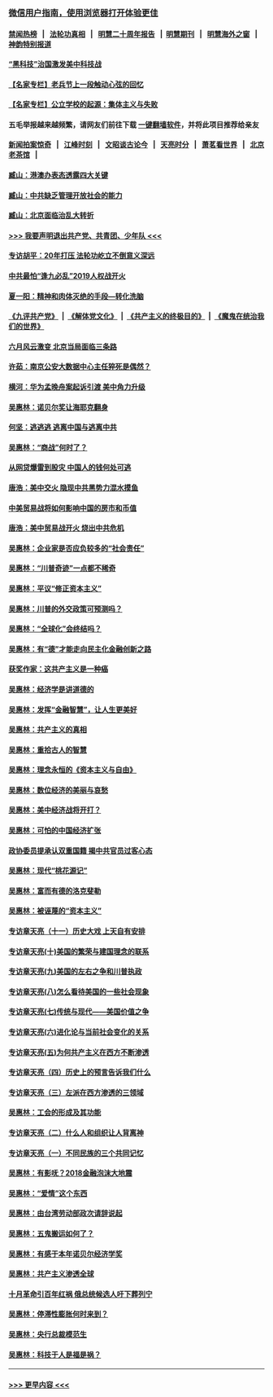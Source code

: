 ### [微信用户指南，使用浏览器打开体验更佳](https://github.com/gfw-breaker/banned-news1/blob/master/indexes/wechat-guide.md?t=0)
#### [禁闻热榜](热点新闻.md?t=0)  &nbsp;&nbsp;|&nbsp;&nbsp; [法轮功真相](https://github.com/gfw-breaker/truth/blob/master/README.md?t=0) &nbsp;&nbsp;|&nbsp;&nbsp; [明慧二十周年报告](https://github.com/gfw-breaker/mh-reports/blob/master/README.md?t=0) &nbsp;&nbsp;|&nbsp;&nbsp;[明慧期刊](https://github.com/gfw-breaker/mh-qikan) &nbsp;&nbsp;|&nbsp;&nbsp; [明慧海外之窗](https://github.com/gfw-breaker/mh-news/blob/master/README.md?t=0) &nbsp;&nbsp;|&nbsp;&nbsp; [神韵特别报道](https://github.com/gfw-breaker/mh-news/blob/master/shenyun.md?t=0)
#### [“黑科技”治国激发美中科技战](../pages/nsc423/n11638056.md?t=02041911) 
#### [【名家专栏】老兵节上一段触动心弦的回忆](../pages/nsc423/n11646016.md?t=02041911) 
#### [【名家专栏】公立学校的起源：集体主义与失败](../pages/nsc423/n11601833.md?t=02041911) 
#### 五毛举报越来越频繁，请网友们前往下载 [一键翻墙软件](https://github.com/gfw-breaker/ssr-accounts)，并将此项目推荐给亲友
#### [新闻拍案惊奇](https://github.com/gfw-breaker/banned-news1/blob/master/pages/link4.md) &nbsp;&nbsp;|&nbsp;&nbsp; [江峰时刻](https://github.com/gfw-breaker/banned-news1/blob/master/pages/link4.md) &nbsp;&nbsp;|&nbsp;&nbsp; [文昭谈古论今](https://github.com/gfw-breaker/banned-news1/blob/master/pages/link4.md) &nbsp;&nbsp;|&nbsp;&nbsp; [天亮时分](https://github.com/gfw-breaker/banned-news1/blob/master/pages/link4.md) &nbsp;&nbsp;|&nbsp;&nbsp; [萧茗看世界](https://github.com/gfw-breaker/banned-news1/blob/master/pages/link4.md) &nbsp;&nbsp;|&nbsp;&nbsp; [北京老茶馆](https://github.com/gfw-breaker/banned-news1/blob/master/pages/link4.md) &nbsp;&nbsp;|&nbsp;&nbsp; 
#### [臧山：港澳办表态透露四大关键](../pages/nsc423/n11421628.md?t=02041911) 
#### [臧山：中共缺乏管理开放社会的能力](../pages/nsc423/n11407457.md?t=02041911) 
#### [臧山：北京面临治乱大转折](../pages/nsc423/n11406895.md?t=02041911) 
#### [>>> 我要声明退出共产党、共青团、少年队 <<<](https://github.com/begood0513/goodnews/blob/master/quit/letter.md) 
#### [专访胡平：20年打压 法轮功屹立不倒意义深远](../pages/nsc423/n11398800.md?t=02041911) 
#### [中共最怕“逢九必乱”2019人权战开火](../pages/nsc423/n11385248.md?t=02041911) 
#### [夏一阳：精神和肉体灭绝的手段—转化洗脑](../pages/nsc423/n11368250.md?t=02041911) 
#### [《九评共产党》](https://github.com/begood0513/9ping.md/blob/master/README.md) &nbsp;|&nbsp; [《解体党文化》](../../../../jtdwh.md/blob/master/README.md)  &nbsp;|&nbsp; [《共产主义的终极目的》](../../../../gczydzjmd.md/blob/master/README.md) &nbsp;|&nbsp; [《魔鬼在统治我们的世界》](../../../../mgztzwmdsj.md/blob/master/README.md) 
#### [六月风云激变 北京当局面临三条路](../pages/nsc423/n11313668.md?t=02041911) 
#### [许茹：南京公安大数据中心主任猝死是偶然？](../pages/nsc423/n11064744.md?t=02041911) 
#### [横河：华为孟晚舟案起诉引渡 美中角力升级](../pages/nsc423/n11027230.md?t=02041911) 
#### [吴惠林：诺贝尔奖让海耶克翻身](../pages/nsc423/n10890049.md?t=02041911) 
#### [何坚：逃逃逃 逃离中国与逃离中共](../pages/nsc423/n10592891.md?t=02041911) 
#### [吴惠林：“商战”何时了？](../pages/nsc423/n10573558.md?t=02041911) 
#### [从网贷爆雷到股灾 中国人的钱何处可逃](../pages/nsc423/n10572800.md?t=02041911) 
#### [唐浩：美中交火 隐现中共黑势力混水摸鱼](../pages/nsc423/n10544040.md?t=02041911) 
#### [中美贸易战将如何影响中国的房市和币值](../pages/nsc423/n10543697.md?t=02041911) 
#### [唐浩：美中贸易战开火 烧出中共危机](../pages/nsc423/n10540126.md?t=02041911) 
#### [吴惠林：企业家是否应负较多的“社会责任”](../pages/nsc423/n10535022.md?t=02041911) 
#### [吴惠林：“川普奇迹”一点都不稀奇](../pages/nsc423/n10512808.md?t=02041911) 
#### [吴惠林：平议“修正资本主义”](../pages/nsc423/n10495724.md?t=02041911) 
#### [吴惠林：川普的外交政策可预测吗？](../pages/nsc423/n10462387.md?t=02041911) 
#### [吴惠林：“全球化”会终结吗？](../pages/nsc423/n10452838.md?t=02041911) 
#### [吴惠林：有“德”才能走向民主化金融创新之路](../pages/nsc423/n10432292.md?t=02041911) 
#### [获奖作家：这共产主义是一种癌](../pages/nsc423/n10431541.md?t=02041911) 
#### [吴惠林：经济学是讲道德的](../pages/nsc423/n10398014.md?t=02041911) 
#### [吴惠林：发挥“金融智慧”，让人生更美好](../pages/nsc423/n10375019.md?t=02041911) 
#### [吴惠林：共产主义的真相](../pages/nsc423/n10351394.md?t=02041911) 
#### [吴惠林：重拾古人的智慧](../pages/nsc423/n10337691.md?t=02041911) 
#### [吴惠林：理念永恒的《资本主义与自由》](../pages/nsc423/n10316274.md?t=02041911) 
#### [吴惠林：数位经济的美丽与哀愁](../pages/nsc423/n10292946.md?t=02041911) 
#### [吴惠林：美中经济战将开打？](../pages/nsc423/n10258825.md?t=02041911) 
#### [吴惠林：可怕的中国经济扩张](../pages/nsc423/n10219147.md?t=02041911) 
#### [政协委员提承认双重国籍 揭中共官员过客心态](../pages/nsc423/n10208809.md?t=02041911) 
#### [吴惠林：现代“桃花源记”](../pages/nsc423/n10185234.md?t=02041911) 
#### [吴惠林：富而有德的洛克斐勒](../pages/nsc423/n10142264.md?t=02041911) 
#### [吴惠林：被诬蔑的“资本主义”](../pages/nsc423/n10124816.md?t=02041911) 
#### [专访章天亮（十一）历史大戏 上天自有安排](../pages/nsc423/n10094905.md?t=02041911) 
#### [专访章天亮(十)美国的繁荣与建国理念的联系](../pages/nsc423/n10094899.md?t=02041911) 
#### [专访章天亮(九)美国的左右之争和川普执政](../pages/nsc423/n10094889.md?t=02041911) 
#### [专访章天亮(八)怎么看待美国的一些社会现象](../pages/nsc423/n10094857.md?t=02041911) 
#### [专访章天亮(七)传统与现代——美国价值之争](../pages/nsc423/n10093140.md?t=02041911) 
#### [专访章天亮(六)进化论与当前社会变化的关系](../pages/nsc423/n10092036.md?t=02041911) 
#### [专访章天亮(五)为何共产主义在西方不断渗透](../pages/nsc423/n10083620.md?t=02041911) 
#### [专访章天亮（四）历史上的预言告诉我们什么](../pages/nsc423/n10083606.md?t=02041911) 
#### [专访章天亮（三）左派在西方渗透的三领域](../pages/nsc423/n10081115.md?t=02041911) 
#### [吴惠林：工会的形成及其功能](../pages/nsc423/n10080633.md?t=02041911) 
#### [专访章天亮（二）什么人和组织让人背离神](../pages/nsc423/n10076637.md?t=02041911) 
#### [专访章天亮（一）不同民族的三个共同记忆](../pages/nsc423/n10074188.md?t=02041911) 
#### [吴惠林：有影呒？2018金融泡沫大地震](../pages/nsc423/n10040534.md?t=02041911) 
#### [吴惠林：“爱情”这个东西](../pages/nsc423/n10019423.md?t=02041911) 
#### [吴惠林：由台湾劳动部政次请辞说起](../pages/nsc423/n9979679.md?t=02041911) 
#### [吴惠林：五鬼搬运如何了？](../pages/nsc423/n9925338.md?t=02041911) 
#### [吴惠林：有感于本年诺贝尔经济学奖](../pages/nsc423/n9871883.md?t=02041911) 
#### [吴惠林：共产主义渗透全球](../pages/nsc423/n9812748.md?t=02041911) 
#### [十月革命引百年红祸 俄总统候选人吁下葬列宁](../pages/nsc423/n9810182.md?t=02041911) 
#### [吴惠林：停滞性膨胀何时来到？](../pages/nsc423/n9764136.md?t=02041911) 
#### [吴惠林：央行总裁模范生](../pages/nsc423/n9728134.md?t=02041911) 
#### [吴惠林：科技于人是福是祸？](../pages/nsc423/n9672982.md?t=02041911) 

----
#### [ >>> 更早内容 <<< ](../indexes/nsc423-earlier.md)
